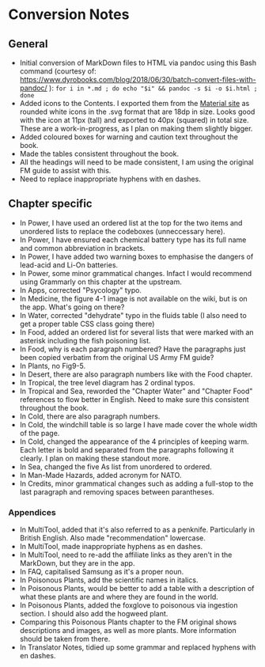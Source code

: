 # Conversion Notes
## General
* Initial conversion of MarkDown files to HTML via pandoc using this Bash command (courtesy of: https://www.dyrobooks.com/blog/2018/06/30/batch-convert-files-with-pandoc/ ): `for i in *.md ; do echo "$i" && pandoc -s $i -o $i.html ; done`
* Added icons to the Contents. I exported them from the [Material site](https://fonts.google.com/icons) as rounded white icons in the .svg format that are 18dp in size. Looks good with the icon at 11px (tall) and exported to 40px (squared) in total size. These are a work-in-progress, as I plan on making them slightly bigger.
* Added coloured boxes for warning and caution text throughout the book.
* Made the tables consistent throughout the book.
* All the headings will need to be made consistent, I am using the original FM guide to assist with this.
* Need to replace inappropriate hyphens with en dashes.

## Chapter specific
* In Power, I have used an ordered list at the top for the two items and unordered lists to replace the codeboxes (unneccessary here).
* In Power, I have ensured each chemical battery type has its full name and common abbreviation in brackets.
* In Power, I have added two warning boxes to emphasise the dangers of lead-acid and Li-On batteries.
* In Power, some minor grammatical changes. Infact I would recommend using Grammarly on this chapter at the upstream.
* In Apps, corrected "Psycology" typo.
* In Medicine, the figure 4-1 image is not available on the wiki, but is on the app. What's going on there?
* In Water, corrected "dehydrate" typo in the fluids table (I also need to get a proper table CSS class going there)
* In Food, added an ordered list for several lists that were marked with an asterisk including the fish poisoning list.
* In Food, why is each paragraph numbered? Have the paragraphs just been copied verbatim from the original US Army FM guide?
* In Plants, no Fig9-5.
* In Desert, there are also paragraph numbers like with the Food chapter.
* In Tropical, the tree level diagram has 2 ordinal typos.
* In Tropical and Sea, reworded the "Chapter Water" and "Chapter Food" references to flow better in English. Need to make sure this consistent throughout the book.
* In Cold, there are also paragraph numbers.
* In Cold, the windchill table is so large I have made cover the whole width of the page.
* In Cold, changed the appearance of the 4 principles of keeping warm. Each letter is bold and separated from the paragraphs following it clearly. I plan on making these standout more.
* In Sea, changed the five As list from unordered to ordered.
* In Man-Made Hazards, added acronym for NATO.
* In Credits, minor grammatical changes such as adding a full-stop to the last paragraph and removing spaces between parantheses.

### Appendices
* In MultiTool, added that it's also referred to as a penknife. Particularly in British English. Also made "recommendation" lowercase.
* In MultiTool, made inappropriate hyphens as en dashes.
* In MultiTool, need to re-add the affiliate links as they aren't in the MarkDown, but they are in the app.
* In FAQ, capitalised Samsung as it's a proper noun.
* In Poisonous Plants, add the scientific names in italics.
* In Poisonous Plants, would be better to add a table with a description of what these plants are and where they are found in the world.
* In Poisonous Plants, added the foxglove to poisonous via ingestion section. I should also add the hogweed plant.
* Comparing this Poisonous Plants chapter to the FM original shows descriptions and images, as well as more plants. More information should be taken from there.
* In Translator Notes, tidied up some grammar and replaced hyphens with en dashes.